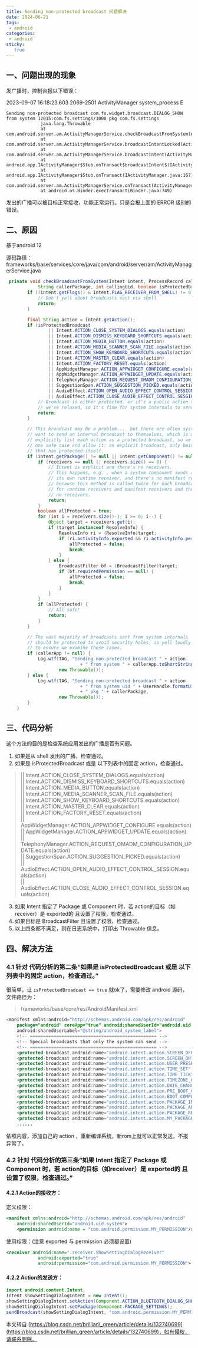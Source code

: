 ```yaml
---
title: Sending non-protected broadcast 问题解决
date: 2024-06-21
tags:
 - android
categories: 
 - android
sticky: 
   true
---
```


## 一、问题出现的现象

发广播时，控制台报以下错误：  

2023-09-07 16:18:23.603 2069-2501 ActivityManager system\_process E

```
Sending non-protected broadcast com.fs.widget.broadcast.DIALOG_SHOW from system 12015:com.fs.settings/1000 pkg com.fs.settings
             java.lang.Throwable
             at com.android.server.am.ActivityManagerService.checkBroadcastFromSystem(ActivityManagerService.java:21659)
             at com.android.server.am.ActivityManagerService.broadcastIntentLocked(ActivityManagerService.java:22269)
             at com.android.server.am.ActivityManagerService.broadcastIntent(ActivityManagerService.java:22411)
             at android.app.IActivityManager$Stub.onTransact$broadcastIntent$(IActivityManager.java:10171)
             at android.app.IActivityManager$Stub.onTransact(IActivityManager.java:167)
             at com.android.server.am.ActivityManagerService.onTransact(ActivityManagerService.java:3368)
             at android.os.Binder.execTransact(Binder.java:749)

```

发出的广播可以被目标正常接收，功能正常运行。只是会报上面的 ERROR 级别的错误。

## 二、原因

基于android 12  

源码路径：frameworks/base/services/core/java/com/android/server/am/ActivityManagerService.java

```java
 private void checkBroadcastFromSystem(Intent intent, ProcessRecord callerApp,
            String callerPackage, int callingUid, boolean isProtectedBroadcast, List receivers) {
        if ((intent.getFlags() & Intent.FLAG_RECEIVER_FROM_SHELL) != 0) {
            // Don't yell about broadcasts sent via shell
            return;
        }

        final String action = intent.getAction();
        if (isProtectedBroadcast
                || Intent.ACTION_CLOSE_SYSTEM_DIALOGS.equals(action)
                || Intent.ACTION_DISMISS_KEYBOARD_SHORTCUTS.equals(action)
                || Intent.ACTION_MEDIA_BUTTON.equals(action)
                || Intent.ACTION_MEDIA_SCANNER_SCAN_FILE.equals(action)
                || Intent.ACTION_SHOW_KEYBOARD_SHORTCUTS.equals(action)
                || Intent.ACTION_MASTER_CLEAR.equals(action)
                || Intent.ACTION_FACTORY_RESET.equals(action)
                || AppWidgetManager.ACTION_APPWIDGET_CONFIGURE.equals(action)
                || AppWidgetManager.ACTION_APPWIDGET_UPDATE.equals(action)
                || TelephonyManager.ACTION_REQUEST_OMADM_CONFIGURATION_UPDATE.equals(action)
                || SuggestionSpan.ACTION_SUGGESTION_PICKED.equals(action)
                || AudioEffect.ACTION_OPEN_AUDIO_EFFECT_CONTROL_SESSION.equals(action)
                || AudioEffect.ACTION_CLOSE_AUDIO_EFFECT_CONTROL_SESSION.equals(action)) {
            // Broadcast is either protected, or it's a public action that
            // we've relaxed, so it's fine for system internals to send.
            return;
        }

        // This broadcast may be a problem...  but there are often system components that
        // want to send an internal broadcast to themselves, which is annoying to have to
        // explicitly list each action as a protected broadcast, so we will check for that
        // one safe case and allow it: an explicit broadcast, only being received by something
        // that has protected itself.
        if (intent.getPackage() != null || intent.getComponent() != null) {
            if (receivers == null || receivers.size() == 0) {
                // Intent is explicit and there's no receivers.
                // This happens, e.g. , when a system component sends a broadcast to
                // its own runtime receiver, and there's no manifest receivers for it,
                // because this method is called twice for each broadcast,
                // for runtime receivers and manifest receivers and the later check would find
                // no receivers.
                return;
            }
            boolean allProtected = true;
            for (int i = receivers.size()-1; i >= 0; i--) {
                Object target = receivers.get(i);
                if (target instanceof ResolveInfo) {
                    ResolveInfo ri = (ResolveInfo)target;
                    if (ri.activityInfo.exported && ri.activityInfo.permission == null) {
                        allProtected = false;
                        break;
                    }
                } else {
                    BroadcastFilter bf = (BroadcastFilter)target;
                    if (bf.requiredPermission == null) {
                        allProtected = false;
                        break;
                    }
                }
            }
            if (allProtected) {
                // All safe!
                return;
            }
        }

        // The vast majority of broadcasts sent from system internals
        // should be protected to avoid security holes, so yell loudly
        // to ensure we examine these cases.
        if (callerApp != null) {
            Log.wtf(TAG, "Sending non-protected broadcast " + action
                            + " from system " + callerApp.toShortString() + " pkg " + callerPackage,
                    new Throwable());
        } else {
            Log.wtf(TAG, "Sending non-protected broadcast " + action
                            + " from system uid " + UserHandle.formatUid(callingUid)
                            + " pkg " + callerPackage,
                    new Throwable());
        }
    }

```

## 三、代码分析

这个方法的目的是检查系统应用发出的广播是否有问题。

1.  如果是从 shell 发出的广播，检查通过。
2.  如果是 isProtectedBroadcast 或是 以下列表中的固定 action，检查通过。

> || Intent.ACTION\_CLOSE\_SYSTEM\_DIALOGS.equals(action)  
> || Intent.ACTION\_DISMISS\_KEYBOARD\_SHORTCUTS.equals(action)  
> || Intent.ACTION\_MEDIA\_BUTTON.equals(action)  
> || Intent.ACTION\_MEDIA\_SCANNER\_SCAN\_FILE.equals(action)  
> || Intent.ACTION\_SHOW\_KEYBOARD\_SHORTCUTS.equals(action)  
> || Intent.ACTION\_MASTER\_CLEAR.equals(action)  
> || Intent.ACTION\_FACTORY\_RESET.equals(action)  
> || AppWidgetManager.ACTION\_APPWIDGET\_CONFIGURE.equals(action)  
> || AppWidgetManager.ACTION\_APPWIDGET\_UPDATE.equals(action)  
> || TelephonyManager.ACTION\_REQUEST\_OMADM\_CONFIGURATION\_UPDATE.equals(action)  
> || SuggestionSpan.ACTION\_SUGGESTION\_PICKED.equals(action)  
> || AudioEffect.ACTION\_OPEN\_AUDIO\_EFFECT\_CONTROL\_SESSION.equals(action)  
> || AudioEffect.ACTION\_CLOSE\_AUDIO\_EFFECT\_CONTROL\_SESSION.equals(action)

3.  如果 Intent 指定了 Package 或 Component 时，若 action的目标（如receiver）是 exported的 且设置了权限，检查通过。
4.  如果目标是 BroadcastFilter 且设置了权限，检查通过。
5.  以上四条都不满足，则在日志系统中，打印出 Throwable 信息。

## 四、解决方法

### 4.1 针对 代码分析的第二条“如果是 isProtectedBroadcast 或是 以下列表中的固定 action，检查通过。”

很简单，让 `isProtectedBroadcast == true` 就ok了，需要修改 android 源码，文件路径为：

> frameworks/base/core/res/AndroidManifest.xml

```java
<manifest xmlns:android="http://schemas.android.com/apk/res/android"
    package="android" coreApp="true" android:sharedUserId="android.uid.system"
    android:sharedUserLabel="@string/android_system_label">
    <!-- ================================================ -->
    <!-- Special broadcasts that only the system can send -->
    <!-- ================================================ -->
    <protected-broadcast android:name="android.intent.action.SCREEN_OFF" />
    <protected-broadcast android:name="android.intent.action.SCREEN_ON" />
    <protected-broadcast android:name="android.intent.action.USER_PRESENT" />
    <protected-broadcast android:name="android.intent.action.TIME_SET" />
    <protected-broadcast android:name="android.intent.action.TIME_TICK" />
    <protected-broadcast android:name="android.intent.action.TIMEZONE_CHANGED" />
    <protected-broadcast android:name="android.intent.action.DATE_CHANGED" />
    <protected-broadcast android:name="android.intent.action.PRE_BOOT_COMPLETED" />
    <protected-broadcast android:name="android.intent.action.BOOT_COMPLETED" />
    <protected-broadcast android:name="android.intent.action.PACKAGE_INSTALL" />
    <protected-broadcast android:name="android.intent.action.PACKAGE_ADDED" />
    <protected-broadcast android:name="android.intent.action.PACKAGE_REPLACED" />
    <protected-broadcast android:name="android.intent.action.MY_PACKAGE_REPLACED" />
	......
```

依照内容，添加自己的 action ，重新编译系统，新rom上就可以正常发送，不报异常了。

### 4.2 针对 代码分析的第三条“如果 Intent 指定了 Package 或 Component 时，若 action的目标（如receiver）是 exported的 且设置了权限，检查通过。”

#### 4.2.1 Action的接收方：

定义权限：

```xml
<manifest xmlns:android="http://schemas.android.com/apk/res/android"
    android:sharedUserId="android.uid.system">
	<permission android:name = "com.android.permission.MY_PERMISSION"/>
```

使用权限：(注意 exported 与 permission 必须都设置)

```xml
<receiver android:name=".receiver.ShowSettingDialogReceiver"
            android:exported="true"
            android:permission="com.android.permission.MY_PERMISSION">
```

#### 4.2.2 Action的发送方：

```java
import android.content.Intent;
Intent showSettingDialogIntent = new Intent();
showSettingDialogIntent.setAction(Component.ACTION_BLUETOOTH_DIALOG_SHOW);
showSettingDialogIntent.setPackage(Component.PACKAGE_SETTINGS);
sendBroadcast(showSettingDialogIntent, "com.android.permission.MY_PERMISSION");
```

  

本文转自 [https://blog.csdn.net/brillian\_green/article/details/132740699](https://blog.csdn.net/brillian_green/article/details/132740699)，如有侵权，请联系删除。